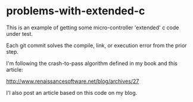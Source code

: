 problems-with-extended-c
========================

This is an example of getting some micro-controller 'extended' c code under test.

Each git commit solves the compile, link, or execution error from the prior step.

I'm following the crash-to-pass algorithm defined in my book and this article:

http://www.renaissancesoftware.net/blog/archives/27

I'l also post an article based on this code on my blog.
 
